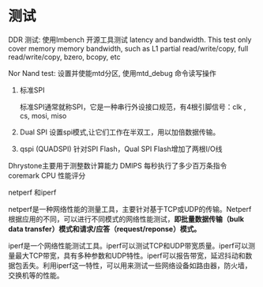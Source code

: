 # 测试

DDR 测试:
使用lmbench 开源工具测试 
 latency and bandwidth. This test only cover memory memory bandwidth, such as L1 partial read/write/copy, full read/write/copy, bzero, bcopy, etc

Nor Nand test:
	设置并使能mtd分区, 使用mtd_debug 命令读写操作

1. 标准SPI

	标准SPI通常就称SPI，它是一种串行外设接口规范，有4根引脚信号：clk , cs, mosi, miso
2. Dual SPI
	设置spi模式,让它们工作在半双工，用以加倍数据传输。
3. qspi (QUADSPI)
	针对SPI Flash，Qual SPI Flash增加了两根I/O线

Dhrystone主要用于测整数计算能力
  DMIPS  每秒执行了多少百万条指令	
coremark CPU 性能评分

netperf 和iperf

netperf是一种网络性能的测量工具，主要针对基于TCP或UDP的传输。Netperf根据应用的不同，可以进行不同模式的网络性能测试，**即批量数据传输（bulk data transfer）模式和请求/应答（request/reponse）模式。**

iperf是一个网络性能测试工具。iperf可以测试TCP和UDP带宽质量。iperf可以测量最大TCP带宽，具有多种参数和UDP特性。iperf可以报告带宽，延迟抖动和数据包丢失。利用iperf这一特性，可以用来测试一些网络设备如路由器，防火墙，交换机等的性能。
